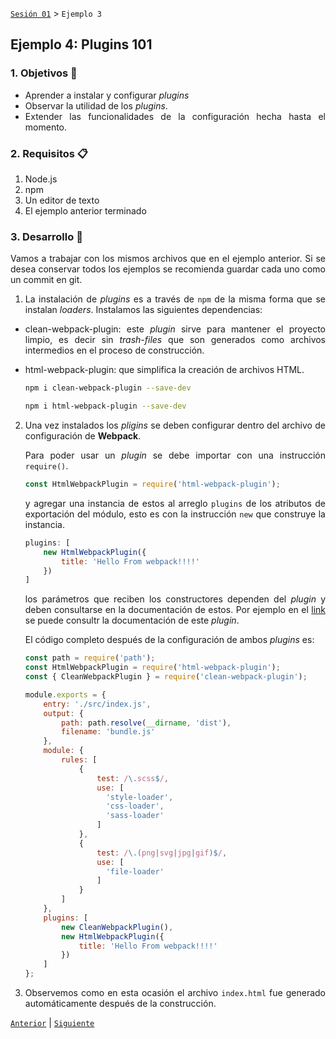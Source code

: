[`Sesión 01`](../Readme.md) > `Ejemplo 3`

## Ejemplo 4: Plugins 101 

<div style="text-align: justify;">

### 1. Objetivos :dart:

- Aprender a instalar y configurar *plugins*
- Observar la utilidad de los *plugins*.
- Extender las funcionalidades de la configuración hecha hasta el momento.

### 2. Requisitos :clipboard:

1. Node.js
2. npm
3. Un editor de texto
4. El ejemplo anterior terminado

### 3. Desarrollo :rocket:

Vamos a trabajar con los mismos archivos que en el ejemplo anterior. Si se desea conservar todos los ejemplos se recomienda guardar cada uno como un commit en git.

1. La instalación de *plugins* es a través de `npm` de la misma forma que se instalan *loaders*. Instalamos las siguientes dependencias: 

- clean-webpack-plugin: este *plugin* sirve para mantener el proyecto limpio, es decir sin *trash-files* que son generados como archivos intermedios en el proceso de construcción.
- html-webpack-plugin: que simplifica la creación de archivos HTML.

    ```bash
    npm i clean-webpack-plugin --save-dev

    npm i html-webpack-plugin --save-dev
    ```

2. Una vez instalados los *pligins* se deben configurar dentro del archivo de configuración de <b>Webpack</b>. 

 	Para poder usar un *plugin* se debe importar con una instrucción `require()`.

    ```javascript
    const HtmlWebpackPlugin = require('html-webpack-plugin');
    ``` 

 	y agregar una instancia de estos al arreglo `plugins` de los atributos de exportación del módulo, esto es con la instrucción `new` que construye la instancia. 

    ```javascript
	plugins: [
		new HtmlWebpackPlugin({
		    title: 'Hello From webpack!!!!'
		})
	]
	```
	los parámetros que reciben los constructores dependen del *plugin* y deben consultarse en la documentación de estos. Por ejemplo en el <a href="https://webpack.js.org/plugins/html-webpack-plugin/">link</a> se puede consultr la documentación de este *plugin*.

	El código completo después de la configuración de ambos *plugins* es: 

    ```javascript
    const path = require('path');
    const HtmlWebpackPlugin = require('html-webpack-plugin');
    const { CleanWebpackPlugin } = require('clean-webpack-plugin');

    module.exports = {
    	entry: './src/index.js',
  		output: {
    		path: path.resolve(__dirname, 'dist'),
    		filename: 'bundle.js'
  		},
  		module: {
    		rules: [
      			{
        			test: /\.scss$/,
			        use: [
			          'style-loader',
			          'css-loader',
			          'sass-loader'
			        ]
      			},
      			{
			        test: /\.(png|svg|jpg|gif)$/,
			        use: [
			          'file-loader'
			        ]
			    }
    		]
  		},
  		plugins: [
    		new CleanWebpackPlugin(),
    		new HtmlWebpackPlugin({
      			title: 'Hello From webpack!!!!'
    		})
  		]
	};
    ```
3. Observemos como en esta ocasión el archivo `index.html` fue generado automáticamente después de la construcción.


[`Anterior`](../Readme.md) | [`Siguiente`](../Readme.md) 

</div>


